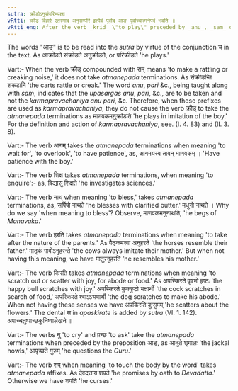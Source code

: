 ```yaml
---
sutra: क्रीडोऽनुसंपरिभ्यश्च
vRtti: क्रीडृ विहारे एतस्माद् अनुसम्परि इत्येवं पूर्वाद् आङ् पूर्वाच्चात्मनेपदं भवति ॥
vRtti_eng: After the verb _krid_ \"to play\" preceded by _anu_, _sam_ or _pari_, as well as _an_, the _Atmanepada_ affix is used.
---
```

The words "आङ्" is to be read into the _sutra_ by virtue of the conjunction च in the text. As आक्रीडते संक्रीडते अनुक्रीडते, or परिक्रीडते 'he plays.'

Vart:- When the verb क्रीड् compounded with सम् means 'to make a rattling or creaking noise,' it does not take _atmanepada_ terminations. As संक्रीडन्ति शकटानि 'the carts rattle or creak.' The word _anu_, _pari_ &c., being taught along with _sam_, indicates that the _upasargas_ _anu_, _pari_, &c., are to be taken and not the _karmapravachaniya_ _anu_ _pari_, &c. Therefore, when these prefixes are used as _karmapravachaniya_, they do not cause the verb क्रीड् to take the _atmanepada_ terminations as माणवकमनुक्रीडति 'he plays in imitation of the boy.' For the definition and action of _karmapravachaniya_, see. (I. 4. 83) and (II. 3. 8).

Vart:- The verb आगम् takes the _atmanepada_ terminations when meaning 'to wait for', 'to overlook', 'to have patience', as, आगमयस्व तावन् माणवकम् । 'Have patience with the boy.'

Vart:- The verb शिक्ष takes _atmanepada_ terminations, when meaning 'to enquire':- as, विद्यासु शिक्षते 'he investigates sciences.'

Vart:- The verb नाथ् when meaning 'to bless,' takes _atmanepada_ terminations, as, सर्पिषो नाथते 'he blesses with clarified butter.' मधुनो नाथते । Why do we say 'when meaning to bless'? Observe, माणवकमनुनाथति, 'he begs of _Manavaka_.'

Vart:- The verb हरति takes _atmanepada_ terminations when meaning 'to take after the nature of the parents.' As पैतृकमश्वा अनुहरते 'the horses resemble their father.' मातृकं गावोऽनुहरन्ते 'the cows always imitate their mother.' But when not having this meaning, we have मातुरनुहरति 'he resembles his mother.'

Vart:- The verb किरति takes _atmanepada_ terminations when meaning 'to scratch out or scatter with joy, for abode or food.' As अपस्किरते वृषभो हृष्टः 'the happy bull scratches with joy.' अपस्किरते कुक्कुटो भक्षार्थी 'the cock scratches in search of food,' अपस्किरते श्वाऽऽश्रयार्थी 'the dog scratches to make his abode.' When not having these senses we have अपकिरति कुसुमम् 'he scatters about the flowers.' The dental स in _apaskirate_ is added by _sutra_ (VI. 1. 142). अपाच्चतुष्पाच्छकुनिष्वालेखने ॥

Vart:- The verbs नु 'to cry' and प्रच्छ 'to ask' take the _atmanepada_ terminations when preceded by the preposition आङ्, as आनुते शृगालः 'the jackal howls,' आपृच्छते गुरुम् 'he questions the _Guru_.'

Vart:- The verb शप् when meaning 'to touch the body by the word' takes _atmanepada_ affixes. As देवदत्ताय शपते 'he promises by oath to _Devadatta_.' Otherwise we have शपति 'he curses.'
